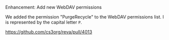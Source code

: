 Enhancement: Add new WebDAV permissions

We added the permission "PurgeRecycle" to the WebDAV permissions list. I is represented by the capital letter `P`.

https://github.com/cs3org/reva/pull/4013

